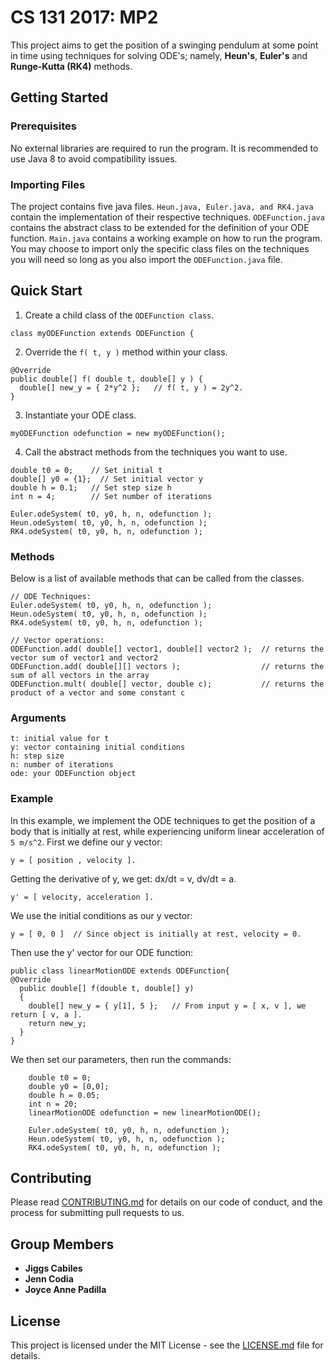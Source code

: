 # CS 131 2017: MP2

This project aims to get the position of a swinging pendulum at some point in time using techniques for solving ODE's; namely, **Heun's**, **Euler's** and **Runge-Kutta (RK4)** methods.


## Getting Started

### Prerequisites

No external libraries are required to run the program. It is recommended to use Java 8 to avoid compatibility issues.

### Importing Files

The project contains five java files. `Heun.java, Euler.java, and RK4.java` contain the implementation of their respective techniques. `ODEFunction.java` contains the abstract class to be extended for the definition of your ODE function. `Main.java` contains a working example on how to run the program. You may choose to import only the specific class files on the techniques you will need so long as you also import the `ODEFunction.java` file. 

## Quick Start

1. Create a child class of the `ODEFunction class`.

```
class myODEFunction extends ODEFunction {
```

2. Override the `f( t, y )` method within your class.

```
@Override
public double[] f( double t, double[] y ) {
  double[] new_y = { 2*y^2 };   // f( t, y ) = 2y^2.
}
```

3. Instantiate your ODE class.

```
myODEFunction odefunction = new myODEFunction(); 
```

4. Call the abstract methods from the techniques you want to use.

```
double t0 = 0;    // Set initial t
double[] y0 = {1};  // Set initial vector y
double h = 0.1;   // Set step size h
int n = 4;        // Set number of iterations

Euler.odeSystem( t0, y0, h, n, odefunction );
Heun.odeSystem( t0, y0, h, n, odefunction );
RK4.odeSystem( t0, y0, h, n, odefunction );
```

### Methods

Below is a list of available methods that can be called from the classes.

```
// ODE Techniques:
Euler.odeSystem( t0, y0, h, n, odefunction );
Heun.odeSystem( t0, y0, h, n, odefunction );
RK4.odeSystem( t0, y0, h, n, odefunction );

// Vector operations:
ODEFunction.add( double[] vector1, double[] vector2 );  // returns the vector sum of vector1 and vector2
ODEFunction.add( double[][] vectors );                  // returns the sum of all vectors in the array
ODEFunction.mult( double[] vector, double c);           // returns the product of a vector and some constant c
```

### Arguments
```
t: initial value for t
y: vector containing initial conditions
h: step size
n: number of iterations
ode: your ODEFunction object
```

### Example
In this example, we implement the ODE techniques to get the position of a body that is initially at rest, while experiencing uniform linear acceleration of `5 m/s^2`.
First we define our y vector:
```
y = [ position , velocity ].
```
Getting the derivative of y, we get: dx/dt = v, dv/dt = a.
```
y' = [ velocity, acceleration ].
```
We use the initial conditions as our y vector:
```
y = [ 0, 0 ]  // Since object is initially at rest, velocity = 0.
```
Then use the y' vector for our ODE function:
```
public class linearMotionODE extends ODEFunction{
@Override
  public double[] f(double t, double[] y) 
  {
    double[] new_y = { y[1], 5 };   // From input y = [ x, v ], we return [ v, a ].
    return new_y;
  }
}
```
We then set our parameters, then run the commands:
```
    double t0 = 0;
    double y0 = [0,0];
    double h = 0.05;
    int n = 20;
    linearMotionODE odefunction = new linearMotionODE();
    
    Euler.odeSystem( t0, y0, h, n, odefunction );
    Heun.odeSystem( t0, y0, h, n, odefunction );
    RK4.odeSystem( t0, y0, h, n, odefunction );
```

## Contributing

Please read [CONTRIBUTING.md](https://gist.github.com/PurpleBooth/b24679402957c63ec426) for details on our code of conduct, and the process for submitting pull requests to us.

## Group Members

* **Jiggs Cabiles**
* **Jenn Codia**
* **Joyce Anne Padilla**


## License

This project is licensed under the MIT License - see the [LICENSE.md](LICENSE.md) file for details.

